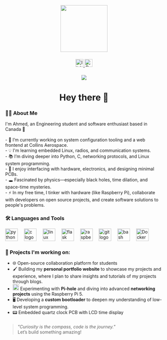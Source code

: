 <div align="center">
  <img height="150" src="https://user-images.githubusercontent.com/74038190/212749447-bfb7e725-6987-49d9-ae85-2015e3e7cc41.gif" />
</div>

###

<div align="center">
  <a href="https://www.linkedin.com/in/ahmed-rashid7721/">
    <img src="https://img.shields.io/static/v1?message=LinkedIn&logo=linkedin&label=&color=0077B5&logoColor=white&labelColor=&style=for-the-badge" height="25" alt="linkedin logo" />
  </a>
  <a href="https://google.com">
    <img src="https://img.shields.io/static/v1?message=Portfolio&logo=google-chrome&label=&color=4285F4&logoColor=white&labelColor=&style=for-the-badge" height="25" alt="Portfolio logo" />
  </a>
</div>

###

<div align="center">
  <img src="https://visitor-badge.laobi.icu/badge?page_id=ahmedrashid.ahmedrashid&" />
</div>

###

<h1 align="center">Hey there 👋</h1>

###

<h3 align="left">👨‍💻 About Me</h3>

<p align="left">
  I'm Ahmed, an Engineering student and software enthusiast based in Canada 🍁<br><br>
  - 🔭 I’m currently working on system configuration tooling and a web frontend at Collins Aerospace.<br>
  - 💡 I'm learning embedded Linux, radios, and communication systems.<br>
  - 📚 I’m diving deeper into Python, C, networking protocols, and Linux system programming.<br>
  - 🔧 I enjoy interfacing with hardware, electronics, and designing minimal PCBs.<br>
  - 🕳️ Fascinated by physics—especially black holes, time dilation, and space-time mysteries.<br>
  - ⚡ In my free time, I tinker with hardware (like Raspberry Pi), collaborate with developers on open source projects, and create software solutions to people's problems.<br>
</p>

###

<h3 align="left">🛠 Languages and Tools</h3>

<div align="left">
  <img src="https://cdn.jsdelivr.net/gh/devicons/devicon/icons/python/python-original.svg" height="40" alt="python logo" />
  <img width="12" />
  <img src="https://cdn.jsdelivr.net/gh/devicons/devicon/icons/c/c-original.svg" height="40" alt="c logo" />
  <img width="12" />
  <img src="https://cdn.jsdelivr.net/gh/devicons/devicon/icons/linux/linux-original.svg" height="40" alt="linux logo" />
  <img width="12" />
  <img src="https://cdn.jsdelivr.net/gh/devicons/devicon/icons/flask/flask-original.svg" height="40" alt="flask logo" />
  <img width="12" />
  <img src="https://cdn.jsdelivr.net/gh/devicons/devicon/icons/raspberrypi/raspberrypi-original.svg" height="40" alt="raspberrypi logo" />
  <img width="12" />
  <img src="https://cdn.jsdelivr.net/gh/devicons/devicon/icons/git/git-original.svg" height="40" alt="git logo" />
  <img width="12" />
  <img src="https://cdn.jsdelivr.net/gh/devicons/devicon/icons/bash/bash-original.svg" height="40" alt="bash logo" />
  <img width="12" />
  <img src="https://cdn.jsdelivr.net/gh/devicons/devicon/icons/docker/docker-plain-wordmark.svg" height="40" alt="Docker logo" />
</div>

###

<h3 align="left">🚀 Projects I'm working on:</h3>
 
- 🌐 Open-source collaboration platform for students
- 🖌️ Building my **personal portfolio website** to showcase my projects and experience, where I plan to share insights and tutorials of my projects through blogs.   
- <img src="https://cdn.jsdelivr.net/gh/devicons/devicon/icons/raspberrypi/raspberrypi-original.svg" height="20" alt="raspberrypi logo" /> Experimenting with **Pi-hole** and diving into advanced **networking projects** using the Raspberry Pi 5.
- 🖥️ Developing a **custom bootloader** to deepen my understanding of low-level system programming.
- 📟 Embedded quartz clock PCB with LCD time display  

###

> _"Curiosity is the compass, code is the journey."_  
> Let’s build something amazing!

